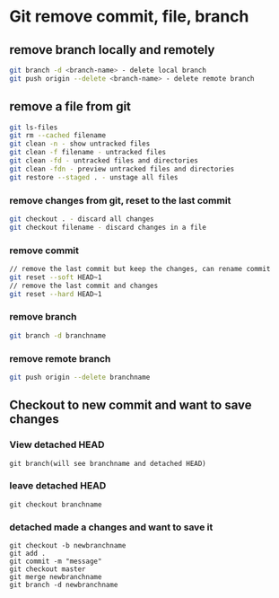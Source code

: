 # Git remove commit, file, branch

## remove branch locally and remotely

```bash
git branch -d <branch-name> - delete local branch
git push origin --delete <branch-name> - delete remote branch
```

## remove a file from git

```bash
git ls-files
git rm --cached filename
git clean -n - show untracked files
git clean -f filename - untracked files
git clean -fd - untracked files and directories
git clean -fdn - preview untracked files and directories
git restore --staged . - unstage all files
```

### remove changes from git, reset to the last commit

```bash
git checkout . - discard all changes
git checkout filename - discard changes in a file
```

### remove commit

```bash
// remove the last commit but keep the changes, can rename commit
git reset --soft HEAD~1
// remove the last commit and changes
git reset --hard HEAD~1
```

### remove branch

```bash
git branch -d branchname
```

### remove remote branch

```bash
git push origin --delete branchname
```

## Checkout to new commit and want to save changes

### View detached HEAD

```
git branch(will see branchname and detached HEAD)
```

### leave detached HEAD

```
git checkout branchname
```

### detached made a changes and want to save it

```
git checkout -b newbranchname
git add .
git commit -m "message"
git checkout master
git merge newbranchname
git branch -d newbranchname
```
